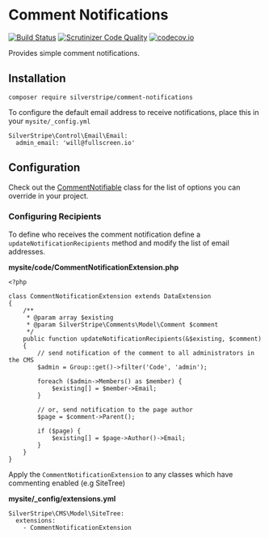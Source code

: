 # Comment Notifications

[![Build Status](https://travis-ci.org/silverstripe/comment-notifications.svg?branch=master)](https://travis-ci.org/silverstripe/comment-notifications)
[![Scrutinizer Code Quality](https://scrutinizer-ci.com/g/silverstripe/comment-notifications/badges/quality-score.png?b=master)](https://scrutinizer-ci.com/g/silverstripe/comment-notifications/?branch=master)
[![codecov.io](https://codecov.io/github/silverstripe/comment-notifications/coverage.svg?branch=master)](https://codecov.io/github/silverstripe/comment-notifications?branch=master)

Provides simple comment notifications.

## Installation

```
composer require silverstripe/comment-notifications
```

To configure the default email address to receive notifications, place this in your `mysite/_config.yml`

```
SilverStripe\Control\Email\Email:
  admin_email: 'will@fullscreen.io'
```

## Configuration

Check out the [CommentNotifiable](src/Extensions/CommentNotifiable.php) class for the list of options you can override
in your project.

### Configuring Recipients

To define who receives the comment notification define a `updateNotificationRecipients` method and modify the list of
 email addresses.

**mysite/code/CommentNotificationExtension.php**

```
<?php

class CommentNotificationExtension extends DataExtension
{
    /**
     * @param array $existing
     * @param SilverStripe\Comments\Model\Comment $comment
     */
    public function updateNotificationRecipients(&$existing, $comment)
    {
        // send notification of the comment to all administrators in the CMS
        $admin = Group::get()->filter('Code', 'admin');

        foreach ($admin->Members() as $member) {
            $existing[] = $member->Email;
        }

        // or, send notification to the page author
        $page = $comment->Parent();

        if ($page) {
            $existing[] = $page->Author()->Email;
        }
    }
}
```

Apply the `CommentNotificationExtension` to any classes which have commenting enabled (e.g SiteTree)

**mysite/_config/extensions.yml**
```
SilverStripe\CMS\Model\SiteTree:
  extensions:
    - CommentNotificationExtension
```
